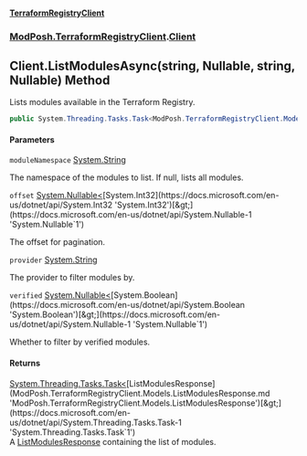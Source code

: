 #### [TerraformRegistryClient](index.md 'index')
### [ModPosh.TerraformRegistryClient](ModPosh.TerraformRegistryClient.md 'ModPosh.TerraformRegistryClient').[Client](ModPosh.TerraformRegistryClient.Client.md 'ModPosh.TerraformRegistryClient.Client')

## Client.ListModulesAsync(string, Nullable<int>, string, Nullable<bool>) Method

Lists modules available in the Terraform Registry.

```csharp
public System.Threading.Tasks.Task<ModPosh.TerraformRegistryClient.Models.ListModulesResponse> ListModulesAsync(string? moduleNamespace=null, System.Nullable<int> offset=null, string? provider=null, System.Nullable<bool> verified=null);
```
#### Parameters

<a name='ModPosh.TerraformRegistryClient.Client.ListModulesAsync(string,System.Nullable_int_,string,System.Nullable_bool_).moduleNamespace'></a>

`moduleNamespace` [System.String](https://docs.microsoft.com/en-us/dotnet/api/System.String 'System.String')

The namespace of the modules to list. If null, lists all modules.

<a name='ModPosh.TerraformRegistryClient.Client.ListModulesAsync(string,System.Nullable_int_,string,System.Nullable_bool_).offset'></a>

`offset` [System.Nullable&lt;](https://docs.microsoft.com/en-us/dotnet/api/System.Nullable-1 'System.Nullable`1')[System.Int32](https://docs.microsoft.com/en-us/dotnet/api/System.Int32 'System.Int32')[&gt;](https://docs.microsoft.com/en-us/dotnet/api/System.Nullable-1 'System.Nullable`1')

The offset for pagination.

<a name='ModPosh.TerraformRegistryClient.Client.ListModulesAsync(string,System.Nullable_int_,string,System.Nullable_bool_).provider'></a>

`provider` [System.String](https://docs.microsoft.com/en-us/dotnet/api/System.String 'System.String')

The provider to filter modules by.

<a name='ModPosh.TerraformRegistryClient.Client.ListModulesAsync(string,System.Nullable_int_,string,System.Nullable_bool_).verified'></a>

`verified` [System.Nullable&lt;](https://docs.microsoft.com/en-us/dotnet/api/System.Nullable-1 'System.Nullable`1')[System.Boolean](https://docs.microsoft.com/en-us/dotnet/api/System.Boolean 'System.Boolean')[&gt;](https://docs.microsoft.com/en-us/dotnet/api/System.Nullable-1 'System.Nullable`1')

Whether to filter by verified modules.

#### Returns
[System.Threading.Tasks.Task&lt;](https://docs.microsoft.com/en-us/dotnet/api/System.Threading.Tasks.Task-1 'System.Threading.Tasks.Task`1')[ListModulesResponse](ModPosh.TerraformRegistryClient.Models.ListModulesResponse.md 'ModPosh.TerraformRegistryClient.Models.ListModulesResponse')[&gt;](https://docs.microsoft.com/en-us/dotnet/api/System.Threading.Tasks.Task-1 'System.Threading.Tasks.Task`1')  
A [ListModulesResponse](ModPosh.TerraformRegistryClient.Models.ListModulesResponse.md 'ModPosh.TerraformRegistryClient.Models.ListModulesResponse') containing the list of modules.